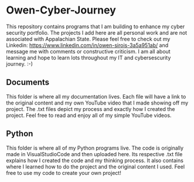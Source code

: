 # Owen-Cyber-Journey

This repository contains programs that I am building to enhance my cyber security portfolio. The projects I add here are all personal work and are not associated with Appalachian State. Please feel free to check out my Linkedin: https://www.linkedin.com/in/owen-sirois-3a5a951ab/ and message me with comments or constructive criticism. I am all about learning and hope to learn lots throughout my IT and cybersescurity journey. :-)

## Documents

This folder is where all my documentation lives. Each file will have a link to the original content and my own YouTube video that I made showing off my project. The .txt files depict my process and exactly how I created the project. Feel free to read and enjoy all of my simple YouTube videos. 

## Python

This folder is where all of my Python programs live. The code is originally made in VisualStudioCode and then uploaded here. Its respective .txt file explains how I created the code and my thinking process. It also contains where I learned how to do the project and the original content I used. Feel free to use my code to create your own project!
